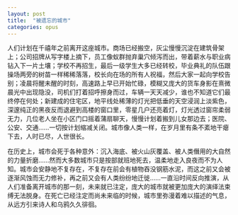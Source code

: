 ```yaml
---
layout: post
title:  "被遗忘的城市"
categories: opus
---
```


人们计划在千禧年之前离开这座城市。商场已经搬空，灰尘慢慢沉淀在建筑骨架上；公司招牌从写字楼上摘下，员工像蚁群抛弃巢穴倾泻而出，带着薪水与职业病钻入下一片土壤；学校不再招生，最后一级学生大多已经转校，毕业典礼的队伍跟操场两旁的树苗一样稀稀落落，校长向在场的所有人祝福，然后大家一起向学校告别；凌晨将醒未醒的时刻，高速路上早已开始忙碌，模糊又庞大的货车身影在熹微晨光中出现隐没，司机们打着招呼擦身而过，车辆一天天减少，谁也不知道它们最终停在何处；新建成的住宅区，地平线处稀薄的灯光把低垂的天空浸润上淡紫色，深邃纯正的黑夜反而退避到高楼的窗口里，零星几户还亮着灯，灯光透过窗帘柔弱无力，几位老人坐在小区门口摇着蒲扇聊天，慢慢计划着搬到儿女那边去；医院、公安、交通……一切按计划缩减关闭。城市像人类一样，在岁月里有条不紊地干瘪下去，人时已尽，人世很长。

在历史上，城市会死于各种意外：沉入海底、被火山灰覆盖、被人类僭用的大自然的力量折磨……然而大多数城市只是按部就班地死去，温柔地走入良夜而不为人知。城市会安静地不复存在，不复存在前会有植物吞没钢筋水泥，而这之前又会被逐渐风蚀而无力修补，再之前又会有人类纷纷地迁徙……一直沿时间反向推演，从人们准备离开城市的那一刻，未来就已注定，庞大的城市就被更加庞大的演绎法束缚无法脱身。在死亡已经注定而尚未来临的时候，城市里弥漫着难以描述的气息，从远方引来诗人和乌鸦久久徘徊。
